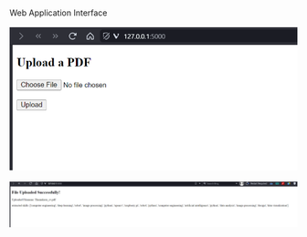 <br>Web Application Interface</br>
<br>![Alt Text](https://github.com/thamakornk-ait/NLP_A4_ResumeParser_st124481/blob/main/Screenshot%202024-02-15%20143544.png)</br>
<br>![Alt Text](https://github.com/thamakornk-ait/NLP_A4_ResumeParser_st124481/blob/main/Screenshot%202024-02-15%20143551.png)</br>
